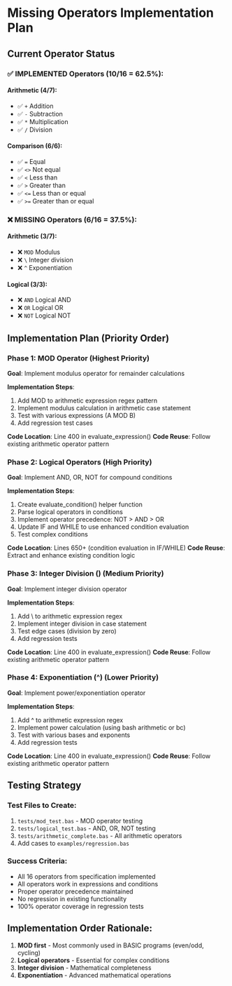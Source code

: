 # Missing Operators Implementation Plan

## Current Operator Status

### ✅ IMPLEMENTED Operators (10/16 = 62.5%):

#### Arithmetic (4/7):
- ✅ `+` Addition
- ✅ `-` Subtraction  
- ✅ `*` Multiplication
- ✅ `/` Division

#### Comparison (6/6):
- ✅ `=` Equal
- ✅ `<>` Not equal
- ✅ `<` Less than
- ✅ `>` Greater than
- ✅ `<=` Less than or equal
- ✅ `>=` Greater than or equal

### ❌ MISSING Operators (6/16 = 37.5%):

#### Arithmetic (3/7):
- ❌ `MOD` Modulus
- ❌ `\` Integer division
- ❌ `^` Exponentiation

#### Logical (3/3):
- ❌ `AND` Logical AND
- ❌ `OR` Logical OR
- ❌ `NOT` Logical NOT

## Implementation Plan (Priority Order)

### Phase 1: MOD Operator (Highest Priority)
**Goal**: Implement modulus operator for remainder calculations

**Implementation Steps**:
1. Add MOD to arithmetic expression regex pattern
2. Implement modulus calculation in arithmetic case statement
3. Test with various expressions (A MOD B)
4. Add regression test cases

**Code Location**: Line 400 in evaluate_expression()
**Code Reuse**: Follow existing arithmetic operator pattern

### Phase 2: Logical Operators (High Priority)
**Goal**: Implement AND, OR, NOT for compound conditions

**Implementation Steps**:
1. Create evaluate_condition() helper function
2. Parse logical operators in conditions
3. Implement operator precedence: NOT > AND > OR
4. Update IF and WHILE to use enhanced condition evaluation
5. Test complex conditions

**Code Location**: Lines 650+ (condition evaluation in IF/WHILE)
**Code Reuse**: Extract and enhance existing condition logic

### Phase 3: Integer Division (\) (Medium Priority)
**Goal**: Implement integer division operator

**Implementation Steps**:
1. Add \ to arithmetic expression regex
2. Implement integer division in case statement
3. Test edge cases (division by zero)
4. Add regression tests

**Code Location**: Line 400 in evaluate_expression()
**Code Reuse**: Follow existing arithmetic operator pattern

### Phase 4: Exponentiation (^) (Lower Priority)
**Goal**: Implement power/exponentiation operator

**Implementation Steps**:
1. Add ^ to arithmetic expression regex
2. Implement power calculation (using bash arithmetic or bc)
3. Test with various bases and exponents
4. Add regression tests

**Code Location**: Line 400 in evaluate_expression()
**Code Reuse**: Follow existing arithmetic operator pattern

## Testing Strategy

### Test Files to Create:
1. `tests/mod_test.bas` - MOD operator testing
2. `tests/logical_test.bas` - AND, OR, NOT testing
3. `tests/arithmetic_complete.bas` - All arithmetic operators
4. Add cases to `examples/regression.bas`

### Success Criteria:
- All 16 operators from specification implemented
- All operators work in expressions and conditions
- Proper operator precedence maintained
- No regression in existing functionality
- 100% operator coverage in regression tests

## Implementation Order Rationale:
1. **MOD first** - Most commonly used in BASIC programs (even/odd, cycling)
2. **Logical operators** - Essential for complex conditions
3. **Integer division** - Mathematical completeness
4. **Exponentiation** - Advanced mathematical operations
